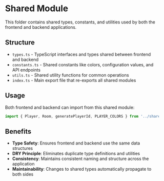 # Shared Module

This folder contains shared types, constants, and utilities used by both the frontend and backend applications.

## Structure

- `types.ts` - TypeScript interfaces and types shared between frontend and backend
- `constants.ts` - Shared constants like colors, configuration values, and API endpoints
- `utils.ts` - Shared utility functions for common operations
- `index.ts` - Main export file that re-exports all shared modules

## Usage

Both frontend and backend can import from this shared module:

```typescript
import { Player, Room, generatePlayerId, PLAYER_COLORS } from '../shared';
```

## Benefits

- **Type Safety**: Ensures frontend and backend use the same data structures
- **DRY Principle**: Eliminates duplicate type definitions and utilities
- **Consistency**: Maintains consistent naming and structure across the application
- **Maintainability**: Changes to shared types automatically propagate to both sides
